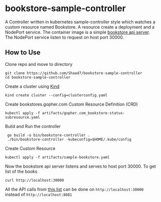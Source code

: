 # bookstore-sample-controller

A Controller written in kubernetes sample-controller style which watches a custom resource named Bookstore.
A resource create a deployment and a NodePort service. The container image is a simple
[bookstore api server](https://github.com/Shaad7/bookstore-api-server). The NodePort service listen to
request on host port 30000.

## How to Use

Clone repo and move to directory
```shell
git clone https://github.com/Shaad7/bookstore-sample-controller
cd bookstore-sample-controller
```

Create a cluster using  [Kind](https://kind.sigs.k8s.io/docs/user/quick-start/#installation)
```shell
kind create cluster --config=clusterconfig.yaml 
```

Create bookstores.gopher.com Custom Resource Definition (CRD)
```shell
kubectl apply -f artifacts/gopher.com_bookstore-status-subresource.yaml
```

Build and Run the controller
```shell
 go build -o bin/bookstore-controller .
 ./bin/bookstore-controller -kubeconfig=$HOME/.kube/config 
```

Create Custom Resource
```shell
kubectl apply -f artifacts/sample-bookstore.yaml 
```

Now the bookstore api server listens and serves to host port 30000.
To get list of the books
```shell
curl http://localhost:30000
```

All the API calls from [this list](https://github.com/Shaad7/bookstore-api-server#api-calls)
can be done on `http://localhost:30000` instead of `http://localhost:8081`
